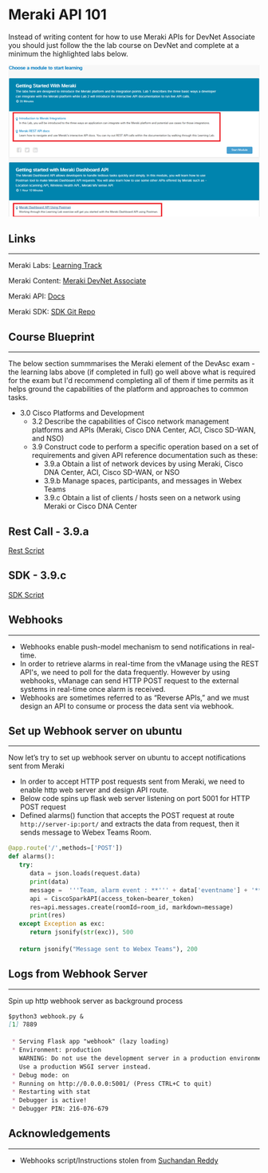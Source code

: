 # Meraki API 101

Instead of writing content for how to use Meraki APIs for DevNet Associate you should just follow the the lab course on DevNet and complete at a minimum the highlighted labs below.  

![DevNet Labs](images/meraki_labs.png)

## Links

---
Meraki Labs: [Learning Track](https://developer.cisco.com/learning/tracks/meraki)

Meraki Content: [Meraki DevNet Associate](https://community.meraki.com/t5/FAQ-and-other-resources/DevNet-Associate-Exam-Meraki-Content/ba-p/61505)

Meraki API: [Docs](https://developer.cisco.com/meraki/api-v1)

Meraki SDK: [SDK Git Repo](https://github.com/meraki/dashboard-api-python)

## Course Blueprint

---
The below section summmarises the Meraki element of the DevAsc exam - the learning labs above (if completed in full) go well above what is required for the exam but I'd recommend completing all of them if time permits as it helps ground the capabilities of the platform and approaches to common tasks.

- 3.0 Cisco Platforms and Development
  - 3.2 Describe the capabilities of Cisco network management platforms and APIs (Meraki, Cisco DNA Center, ACI, Cisco SD-WAN, and NSO)
  - 3.9 Construct code to perform a specific operation based on a set of requirements and given API reference documentation such as these:
    - 3.9.a Obtain a list of network devices by using Meraki, Cisco DNA Center, ACI, Cisco SD-WAN, or NSO
    - 3.9.b Manage spaces, participants, and messages in Webex Teams
    - 3.9.c Obtain a list of clients / hosts seen on a network using Meraki or Cisco DNA Center

## Rest Call - 3.9.a

[Rest Script](scripts/get_devices_api.py)

## SDK - 3.9.c

[SDK Script](scripts/get_devices_sdk.py)

## Webhooks

---

- Webhooks enable push-model mechanism to send notifications in real-time.
- In order to retrieve alarms in real-time from the vManage using the REST API's, we need to poll for the data frequently. However by using webhooks, vManage can send HTTP POST request to the external systems in real-time once alarm is received.
- Webhooks are sometimes referred to as “Reverse APIs,” and we must design an API to consume or process the data sent via webhook.

## Set up Webhook server on ubuntu  

---
Now let’s try to set up webhook server on ubuntu to accept notifications sent from Meraki

- In order to accept HTTP post requests sent from Meraki, we need to enable http web server and design API route.
- Below code spins up flask web server listening on port 5001 for HTTP POST request
- Defined alarms() function that accepts the POST request at route `http://server-ip:port/` and extracts the data from request, then it sends message
to Webex Teams Room.  

```python
@app.route('/',methods=['POST'])
def alarms():
   try:
      data = json.loads(request.data)
      print(data)
      message =  '''Team, alarm event : **''' + data['eventname'] + '** ------ **' + data['message'] + '''** is recieved from Meraki Dashboard and here are the complete details <br><br>'''  + str(data)
      api = CiscoSparkAPI(access_token=bearer_token)
      res=api.messages.create(roomId=room_id, markdown=message)
      print(res)
   except Exception as exc:
      return jsonify(str(exc)), 500 
   
   return jsonify("Message sent to Webex Teams"), 200
```

## Logs from Webhook Server

---
Spin up http webhook server as background process

```markdown
$python3 webhook.py &
[1] 7889

 * Serving Flask app "webhook" (lazy loading)
 * Environment: production
   WARNING: Do not use the development server in a production environment.
   Use a production WSGI server instead.
 * Debug mode: on
 * Running on http://0.0.0.0:5001/ (Press CTRL+C to quit)
 * Restarting with stat
 * Debugger is active!
 * Debugger PIN: 216-076-679
```

## Acknowledgements

---

- Webhooks script/Instructions stolen from [Suchandan Reddy](https://github.com/suchandanreddy/sdwan-apis)
